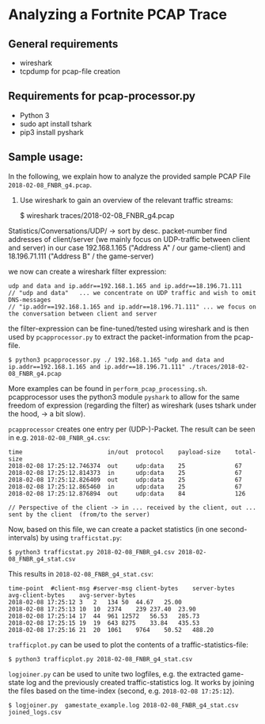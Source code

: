 # Analyzing a Fortnite PCAP Trace

## General requirements

* wireshark
* tcpdump for pcap-file creation

## Requirements for pcap-processor.py
* Python 3
* sudo apt install tshark
* pip3 install pyshark

## Sample usage:

In the following, we explain how to analyze the provided sample PCAP File `2018-02-08_FNBR_g4.pcap`.

1) Use wireshark to gain an overview of the relevant traffic streams:

	$ wireshark traces/2018-02-08_FNBR_g4.pcap

Statistics/Conversations/UDP/ -> sort by desc. packet-number
find addresses of client/server (we mainly focus on UDP-traffic between client and server)
in our case 192.168.1.165 ("Address A" / our game-client) and 18.196.71.111 ("Address B" / the game-server)

we now can create a wireshark filter expression:

	udp and data and ip.addr==192.168.1.165 and ip.addr==18.196.71.111
	// "udp and data"   ... we concentrate on UDP traffic and wish to omit DNS-messages
    // "ip.addr==192.168.1.165 and ip.addr==18.196.71.111" ... we focus on the conversation between client and server

the filter-expression can be fine-tuned/tested using wireshark and is then used by `pcapprocessor.py` to extract the packet-information from the pcap-file.

    $ python3 pcapprocessor.py ./ 192.168.1.165 "udp and data and ip.addr==192.168.1.165 and ip.addr==18.196.71.111" ./traces/2018-02-08_FNBR_g4.pcap

More examples can be found in `perform_pcap_processing.sh`. pcapprocessor uses the python3 module `pyshark` to allow for the same freedom of expression (regarding the filter) as wireshark (uses tshark under the hood, -> a bit slow).

`pcapprocessor` creates one entry per (UDP-)-Packet. The result can be seen in e.g. `2018-02-08_FNBR_g4.csv`:

	time						in/out	protocol	payload-size	total-size
	2018-02-08 17:25:12.746374	out		udp:data	25				67
	2018-02-08 17:25:12.814373	in		udp:data	25				67
	2018-02-08 17:25:12.826409	out		udp:data	25				67
	2018-02-08 17:25:12.865460	in		udp:data	25				67
	2018-02-08 17:25:12.876894	out		udp:data	84				126

	// Perspective of the client -> in ... received by the client, out ... sent by the client  (from/to the server)


Now, based on this file, we can create a packet statistics (in one second-intervals) by using `trafficstat.py`:

	$ python3 trafficstat.py 2018-02-08_FNBR_g4.csv 2018-02-08_FNBR_g4_stat.csv

This results in `2018-02-08_FNBR_g4_stat.csv`:

    time-point	#client-msg	#server-msg	client-bytes	server-bytes	avg-client-bytes	avg-server-bytes
    2018-02-08 17:25:12	3	2	134	50	44.67	25.00
    2018-02-08 17:25:13	10	10	2374	239	237.40	23.90
    2018-02-08 17:25:14	17	44	961	12572	56.53	285.73
    2018-02-08 17:25:15	19	19	643	8275	33.84	435.53
    2018-02-08 17:25:16	21	20	1061	9764	50.52	488.20


`trafficplot.py` can be used to plot the contents of a traffic-statistics-file:

	$ python3 trafficplot.py 2018-02-08_FNBR_g4_stat.csv


`logjoiner.py` can be used to unite two logfiles, e.g. the extracted game-state log and the previously created traffic-statistics log. It works by joining the files based on the time-index (second, e.g. `2018-02-08 17:25:12`).

	$ logjoiner.py  gamestate_example.log 2018-02-08_FNBR_g4_stat.csv joined_logs.csv
